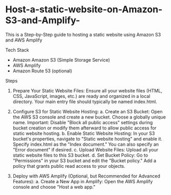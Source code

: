# Host-a-static-website-on-Amazon-S3-and-Amplify-
This is a Step-by-Step guide to hosting a static website using Amazon S3 and AWS Amplify

Tech Stack
- Amazon Amazon S3 (Simple Storage Service)
- AWS Amplify
- Amazon Route 53 (optional)

Steps

1. Prepare Your Static Website Files:
Ensure all your website files (HTML, CSS, JavaScript, images, etc.) are ready and organized in a local directory. Your main entry file should typically be named index.html.

2. Configure S3 for Static Website Hosting:
a. Create an S3 Bucket:
Open the AWS S3 console and create a new bucket. Choose a globally unique name.
Important: Disable "Block all public access" settings during bucket creation or modify them afterward to allow public access for static website hosting.
b. Enable Static Website Hosting:
In your S3 bucket's properties, navigate to "Static website hosting" and enable it.
Specify index.html as the "Index document." You can also specify an "Error document" if desired.
c. Upload Website Files:
Upload all your static website files to this S3 bucket.
d. Set Bucket Policy:
Go to "Permissions" in your S3 bucket and edit the "Bucket policy." Add a policy that grants public read access to your objects.

3. Deploy with AWS Amplify (Optional, but Recommended for Advanced Features):
a. Create a New App in Amplify:
Open the AWS Amplify console and choose "Host a web app."
